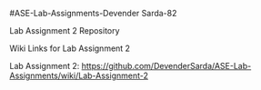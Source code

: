 #ASE-Lab-Assignments-Devender Sarda-82

Lab Assignment 2 Repository

Wiki Links for Lab Assignment 2

Lab Assignment 2: https://github.com/DevenderSarda/ASE-Lab-Assignments/wiki/Lab-Assignment-2
